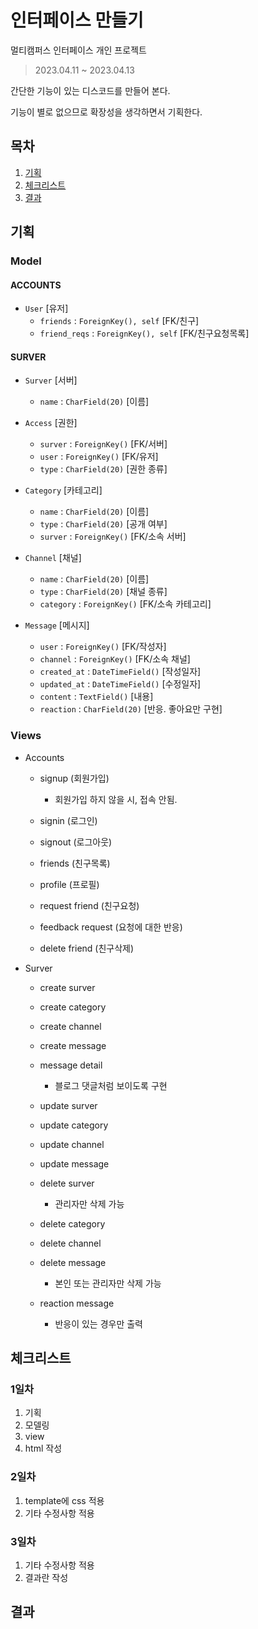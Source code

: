 # 인터페이스 만들기

멀티캠퍼스 인터페이스 개인 프로젝트

> 2023.04.11 ~ 2023.04.13

간단한 기능이 있는 디스코드를 만들어 본다.

기능이 별로 없으므로 확장성을 생각하면서 기획한다.

## 목차

1. [기획](###-기획)
2. [체크리스트](###-체크리스트)
3. [결과](###-결과)

## 기획

### Model
    
#### ACCOUNTS

- `User` [유저]
    - `friends` : `ForeignKey(), self`  [FK/친구]
    - `friend_reqs` : `ForeignKey(), self`  [FK/친구요청목록]

#### SURVER

- `Surver` [서버]
    - `name` : `CharField(20)`  [이름]

- `Access` [권한]
    - `surver` : `ForeignKey()`  [FK/서버]
    - `user` : `ForeignKey()`  [FK/유저]
    - `type` : `CharField(20)`  [권한 종류]

- `Category` [카테고리]
    - `name` : `CharField(20)`  [이름]
    - `type` : `CharField(20)`  [공개 여부]
    - `surver` : `ForeignKey()`  [FK/소속 서버]

- `Channel` [채널]
    - `name` : `CharField(20)`  [이름]
    - `type` : `CharField(20)`  [채널 종류]
    - `category` : `ForeignKey()`  [FK/소속 카테고리]

- `Message` [메시지]
    - `user` : `ForeignKey()`  [FK/작성자]
    - `channel` : `ForeignKey()`  [FK/소속 채널]
    - `created_at` : `DateTimeField()`  [작성일자]
    - `updated_at` : `DateTimeField()`  [수정일자]
    - `content` : `TextField()`  [내용]
    - `reaction` : `CharField(20)`  [반응. 좋아요만 구현]

### Views

- Accounts

    - signup (회원가입)
    
        - 회원가입 하지 않을 시, 접속 안됨.

    - signin (로그인)

    - signout (로그아웃)

    - friends (친구목록)

    - profile (프로필)

    - request friend (친구요청)

    - feedback request (요청에 대한 반응)

    - delete friend (친구삭제)

- Surver

    - create surver

    - create category

    - create channel

    - create message

    - message detail

        - 블로그 댓글처럼 보이도록 구현

    - update surver

    - update category

    - update channel

    - update message

    - delete surver

        - 관리자만 삭제 가능

    - delete category

    - delete channel

    - delete message
    
        - 본인 또는 관리자만 삭제 가능

    - reaction message

        - 반응이 있는 경우만 출력

## 체크리스트

### 1일차
1. 기획
2. 모델링
3. view
4. html 작성

### 2일차
1. template에 css 적용
2. 기타 수정사항 적용

### 3일차
1. 기타 수정사항 적용
2. 결과란 작성

## 결과
